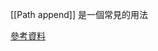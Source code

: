 [[Path append]] 是一個常見的用法

[參考資料](https://medium.com/johnliu-%E7%9A%84%E8%BB%9F%E9%AB%94%E5%B7%A5%E7%A8%8B%E6%80%9D%E7%B6%AD/linux-%E9%80%8F%E9%81%8E-bashrc-%E8%87%AA%E8%A1%8C%E8%A8%AD%E5%AE%9A%E6%88%96%E7%AE%A1%E7%90%86%E6%8C%87%E4%BB%A4-50cacc129)
